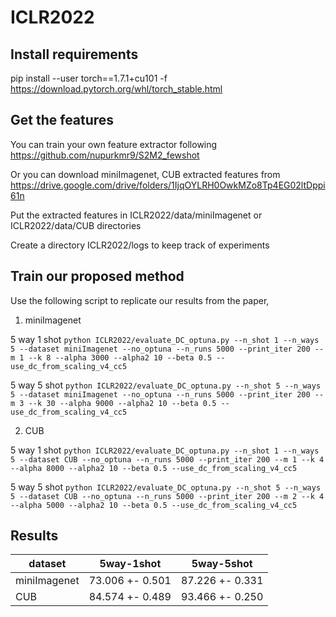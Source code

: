 # ICLR2022

## Install requirements
pip install --user torch==1.7.1+cu101 -f https://download.pytorch.org/whl/torch_stable.html

## Get the features
You can train your own feature extractor following https://github.com/nupurkmr9/S2M2_fewshot

Or you can download miniImagenet, CUB extracted features from https://drive.google.com/drive/folders/1IjqOYLRH0OwkMZo8Tp4EG02ltDppi61n

Put the extracted features in ICLR2022/data/miniImagenet or ICLR2022/data/CUB directories

Create a directory ICLR2022/logs to keep track of experiments

## Train our proposed method
Use the following script to replicate our results from the paper,

1. miniImagenet

5 way 1 shot
```python ICLR2022/evaluate_DC_optuna.py --n_shot 1 --n_ways 5 --dataset miniImagenet --no_optuna --n_runs 5000 --print_iter 200 --m 1 --k 8 --alpha 3000 --alpha2 10 --beta 0.5 --use_dc_from_scaling_v4_cc5```

5 way 5 shot
```python ICLR2022/evaluate_DC_optuna.py --n_shot 5 --n_ways 5 --dataset miniImagenet --no_optuna --n_runs 5000 --print_iter 200 --m 3 --k 30 --alpha 9000 --alpha2 10 --beta 0.5 --use_dc_from_scaling_v4_cc5```

2. CUB

5 way 1 shot
```python ICLR2022/evaluate_DC_optuna.py --n_shot 1 --n_ways 5 --dataset CUB --no_optuna --n_runs 5000 --print_iter 200 --m 1 --k 4 --alpha 8000 --alpha2 10 --beta 0.5 --use_dc_from_scaling_v4_cc5```

5 way 5 shot
```python ICLR2022/evaluate_DC_optuna.py --n_shot 5 --n_ways 5 --dataset CUB --no_optuna --n_runs 5000 --print_iter 200 --m 2 --k 4 --alpha 5000 --alpha2 10 --beta 0.5 --use_dc_from_scaling_v4_cc5```


## Results
| dataset      	| 5way-1shot      	| 5way-5shot      	|
|--------------	|-----------------	|-----------------	|
| miniImagenet 	| 73.006 +- 0.501 	| 87.226 +- 0.331 	|
| CUB          	| 84.574 +- 0.489 	| 93.466 +- 0.250 	|
